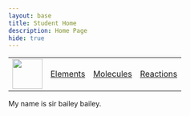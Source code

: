 ```yaml
---
layout: base
title: Student Home 
description: Home Page
hide: true
---
```


<table>
    <tr>
        <td><img src="/Bailey-GitHub-Playground//images/logo.png" height="60" title="Frontend" alt=""></td>
        <td><a href="http://127.0.0.1:4100/Bailey-GitHub-Playground/elements/">Elements</a></td>
        <td><a href="https://127.0.0.1:4100/Bailey-GitHub-Playground/molecules">Molecules</a></td>
        <td><a href="https://127.0.0.1:4100/Bailey-GitHub-Playground/reactions">Reactions</a></td>
    </tr>
</table>

My  name is sir bailey bailey. 
